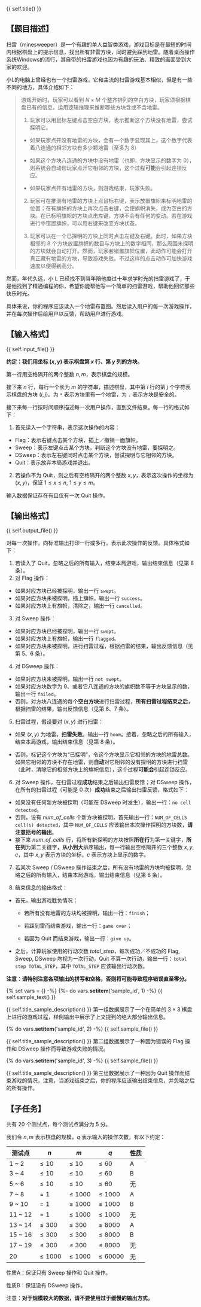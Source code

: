 {{ self.title() }}

## 【题目描述】

扫雷（minesweeper）是一个有趣的单人益智类游戏，游戏目标是在最短的时间内根据棋盘上的提示信息，找出所有非雷方块，同时避免踩到地雷。随着桌面操作系统Windows的流行，其自带的扫雷游戏也因为有趣的玩法、精致的画面受到大家的欢迎。

小L的电脑上曾经也有一个扫雷游戏，它和主流的扫雷游戏基本相似，但是有一些不同的地方，具体介绍如下：

> 游戏开始时，玩家可以看到 $N\times M$ 个整齐排列的空白方块，玩家须根据棋盘已有的信息，运用逻辑推理来推断哪些方块含或不含地雷。
>
> 1. 玩家可以用鼠标左键点击空白方块，表示推断这个方块没有地雷，尝试探明它。
>
> * 如果玩家点开没有地雷的方块，会有一个数字显现其上，这个数字代表着八连通的相邻方块有多少颗地雷（至多为 $8$）
>
> * 如果这个方块八连通的方块中没有地雷（也即，方块显示的数字为 $0$），则系统会自动帮玩家点开它相邻的方块，这个过程**可能**会引起连锁反应。
>
> * 如果玩家点开有地雷的方块，则游戏结束，玩家失败。
>
> 2. 玩家可在推测有地雷的方块上点鼠标右键，表示放置旗帜来标明地雷的位置；在有旗帜的方块上再次点击右键，会使旗帜消失，成为空白的方块。在已标明旗帜的方块点击左键，方块不会有任何的变动。若在游戏进行中错置旗帜，可以用右键来改变方块状态。
>
> 3. 玩家可以在一个已探明的方块上同时点击左键及右键。此时，如果方块相邻的 $8$ 个方块放置旗帜的数目与方块上的数字相同，那么周围未探明的方块就会自动打开。然而，玩家若错置旗帜位置，此动作可能会打开真正藏有地雷的方块，导致游戏失败。不过这样的点击动作可加快游戏速度以便得到高分。
>

然而，年代久远，小 L 已经找不到当年陪他度过十年求学时光的扫雷游戏了，于是他找到了精通编程的你，希望你能帮他写一个简单的扫雷游戏，帮助他回忆那些快乐时光。

具体来说，你的程序应该读入一个地雷布置图。然后读入用户的每一次游戏操作，并在每次操作后给用户以反馈，帮助用户进行游戏。

## 【输入格式】

{{ self.input_file() }}

**约定：我们用坐标 $(x, y)$ 表示棋盘第 $x$ 行、第 $y$ 列的方块。**

第一行用空格隔开的两个整数 $n,m$，表示棋盘的规模。

接下来 $n$ 行，每行一个长为 $m$ 的字符串，描述棋盘，其中第 $i$ 行的第 $j$ 个字符表示棋盘的方块 $(i, j)$。为 `*` 表示方块里有一个地雷，为 `.` 表示方块是安全的。

接下来每一行按时间顺序描述每一次用户操作，直到文件结束。每一行的格式如下：

1. 首先读入一个字符串，表示这次操作的内容：

* Flag：表示右键点击某个方块，插上／撤销一面旗帜。
* Sweep：表示左键点击某个方块，判断这个方块没有地雷，要探明之。
* DSweep：表示左右键同时点击某个方块，尝试探明与它相邻的方块。
* Quit：表示放弃本局游戏并退出。

2. 若操作不为 Quit，则之后有空格隔开的两个整数 $x,y$，表示这次操作的坐标为 $(x, y)$，保证 $1\leq x\leq n$, $1\leq y\leq m$。

输入数据保证存在有且仅有一次 Quit 操作。

## 【输出格式】

{{ self.output_file() }}

对每一次操作，向标准输出打印一行或多行，表示此次操作的反馈。具体格式如下：

1. 若读入了 Quit，忽略之后的所有输入，结束本局游戏，输出结束信息（见第 $8$ 条）。
2. 对 Flag 操作：

* 如果对应方块已经被探明，输出一行 `swept`。
* 如果对应方块未被探明，插上旗帜，输出一行 `success`。
* 如果对应方块上有旗帜，清除之，输出一行 `cancelled`。

3. 对 Sweep 操作：

* 如果对应方块已经被探明，输出一行 `swept`。
* 如果对应方块上有旗帜，输出一行 `flagged`。
* 如果对应方块未被探明，进行扫雷过程，根据扫雷的结果，输出反馈信息（见第 $5、6$ 条）。

4. 对 DSweep 操作：

* 如果对应方块未被探明，输出一行 `not swept`。
* 如果对应方块数字为 $0$、或者它八连通的方块的旗帜数不等于方块显示的数，输出一行 `failed`。
* 否则，对方块八连通的每个**空白方块**进行扫雷过程，**所有扫雷过程结束之后**，根据扫雷的结果，输出反馈信息（见第 $6、7$ 条）。

5. 扫雷过程，假设要对 $(x, y)$ 进行扫雷：

* 如果 $(x,y)$ 为地雷，**扫雷失败**。输出一行 `boom`。接着，忽略之后的所有输入，结束本局游戏，输出结束信息（见第 $8$ 条）。

* 否则，标记这个方块为“已探明”，令这个方块显示它相邻的方块的地雷总数。如果它相邻的方块不存在地雷，则**自动**对它相邻的没有探明的方块进行扫雷（此时，清除它的相邻方块上的旗帜信息），这个过程**可能会**引起连锁反应。

6. 对 Sweep 操作，在扫雷过程**成功**结束之后输出扫雷反馈；对 DSweep 操作，在所有的扫雷过程（可能是 $0$ 次）**成功**结束之后输出扫雷反馈，格式如下：

* 如果没有任何新方块被探明（可能在 DSweep 时发生），输出一行：`no cell detected`。
* 否则，设有 $num\_of\_cells$ 个新方块被探明，首先输出一行：`NUM_OF_CELLS cell(s) detected`，其中 `NUM_OF_CELLS` 应该输出本次操作探明的方块数，**请注意括号的输出**。
* 接下来 $num\_of\_cells$ 行，将所有新探明的方块按照**所在行**为第一关键字，**所在列**为第二关键字，**从小到大**排序输出，每一行输出空格隔开的三个整数 $x,y,c$，其中 $x, y$ 表示方块的坐标，$c$ 表示方块上显示的数字。

7. 若某次 Sweep / DSweep 操作结束之后，所有没有地雷的方块均被探明，忽略之后的所有输入，结束本局游戏，输出结束信息（见第 $8$ 条）。

8. 结束信息的输出格式：

* 首先，输出游戏胜负情况：

  * 若所有没有地雷的方块均被探明，输出一行：`finish`；

  * 若踩到雷而结束游戏，输出一行：`game over`；

  * 若因为 Quit 而结束游戏，输出一行：`give up`。
* 之后，计算玩家使用的行动次数 $total\_step$，每次成功／不成功的 Flag, Sweep, DSweep 均视为一次行动，Quit 不算一次行动，输出一行：`total step TOTAL_STEP`，其中 `TOTAL_STEP` 应该输出行动次数。

**注意：请特别注意各项输出的拼写和空格，否则将可能导致程序错误直至零分。**

{% set vars = {} -%}
{%- do vars.__setitem__('sample_id', 1) -%} {{ self.sample_text() }}

{{ self.title_sample_description() }}
第一组数据展示了一个在简单的 $3\times 3$ 棋盘上进行的游戏过程，样例输出中展示了上文提到的绝大部分输出信息。

{% do vars.__setitem__('sample_id', 2) -%} {{ self.sample_file() }}

{{ self.title_sample_description() }}
第二组数据展示了一种因为错误的 Flag 操作和 DSweep 操作而导致游戏失败的情况。


{% do vars.__setitem__('sample_id', 3) -%} {{ self.sample_file() }}

{{ self.title_sample_description() }}
第三组数据展示了一种因为 Quit 操作而结束游戏的情况，注意，当游戏结束之后，你的程序应该输出结束信息，并忽略之后的所有操作。

## 【子任务】

共有 $20$ 个测试点，每个测试点满分为 $5$ 分。

我们令 $n,m$ 表示棋盘的规模，$q$ 表示输入的操作次数，有以下约定：

| 测试点         | $n$         | $m$         | $q$          | 性质   |
| ----------- | ----------- | ----------- | ------------ | ---- |
| $1$ ~ $2$   | $\leq 10$   | $\leq 10$   | $\leq 60$    | A    |
| $3$ ~ $4$   | $\leq 10$   | $\leq 10$   | $\leq 60$    | B    |
| $5$ ~ $6$   | $\leq 10$   | $\leq 10$   | $\leq 60$    | 无    |
| $7$ ~ $8$   | $=1$        | $\leq 1000$ | $\leq 1000$  | A    |
| $9$ ~ $10$  | $=1$        | $\leq 1000$ | $\leq 1000$  | B    |
| $11$ ~ $12$ | $=1$        | $\leq 1000$ | $\leq 1000$  | 无    |
| $13$ ~ $14$ | $\leq 300$  | $\leq 300$  | $\leq 8000$  | A    |
| $15$ ~ $16$ | $\leq 300$  | $\leq 300$  | $\leq 8000$  | B    |
| $17$ ~ $19$ | $\leq 300$  | $\leq 300$  | $\leq 8000$  | 无    |
| $20$        | $\leq 1000$ | $\leq 1000$ | $\leq 60000$ | 无    |

性质A：保证只有 Sweep 操作和 Quit 操作。

性质B：保证没有 DSweep 操作。

注意：**对于规模较大的数据，请不要使用过于缓慢的输出方式。**
